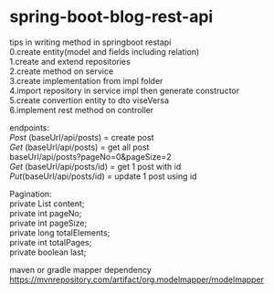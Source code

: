 # spring-boot-blog-rest-api


tips in writing method in springboot  restapi<br>
0.create entity(model and fields including relation)<br>
1.create and extend repositories<br>
2.create method on service<br>
3.create implementation from impl folder<br>
4.import repository in service impl then generate constructor<br>5.create convertion entity to dto viseVersa<br>
6.implement rest method on controller


endpoints:<br>
*Post* (baseUrl/api/posts)  = create post<br>
*Get* (baseUrl/api/posts) = get all post<br>
        baseUrl/api/posts?pageNo=0&pageSize=2<br>
*Get* (baseUrl/api/posts/id) = get 1 post with id<br>
*Put*(baseUrl/api/posts/id) = update 1 post using id


Pagination:<br>
private List<Post> content;<br>
private int pageNo;<br>
private int pageSize;<br>
private long totalElements;<br>
private int totalPages;<br>
private boolean last;<br>

maven or gradle mapper dependency
https://mvnrepository.com/artifact/org.modelmapper/modelmapper